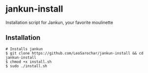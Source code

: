 # jankun-install
Installation script for Jankun, your favorite moulinette

## Installation
```
# Installs jankun
$ git clone https://github.com/LeoSarochar/jankun-install && cd jankun-install
$ chmod +x install.sh
$ sudo ./install.sh
```
